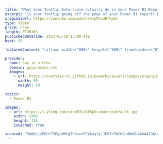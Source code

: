 ```yaml
---
title: "What does Tooltip Auto-scale actually do in your Power BI Report?"
excerpt: "Is your tooltip going off the page of your Power BI report? Maybe it looks weird on an iPad or smaller device. Adam shows how the new tooltip auto-scale feature can help.  April 2023 Update reference https://powerbi.microsoft.com/blog/power-bi-april-2023-feature-summary/#post-23001-_Toc1599845071  Documentation:"
originalUrl: https://youtube.com/watch?v=pM7LUBfkpDs
type: video
price: Free
length: PT3M36S
publishedDateTime: 2023-05-18T15:00:41Z
heat: 53

featuredContent: "<iframe width=\"800\" height=\"500\" frameborder=\"0\" src=\"https://www.youtube.com/embed/pM7LUBfkpDs\" allow=\"accelerometer; autoplay; encrypted-media; gyroscope; picture-in-picture\" allowfullscreen></iframe>"

provider:
  name: Guy in a Cube
  domain: guyinacube.com
  images:
    - url: https://everyday-cc.github.io/powerbi/assets/images/organizations/guyinacube.com-50x50.jpg
      width: 50
      height: 50

topics:
  - Power BI

images:
  - url: https://i.ytimg.com/vi/pM7LUBfkpDs/maxresdefault.jpg
    width: 1280
    height: 720
    isCached: true

secured: "SAQ0/jzEDUrZSEgqHHlgThGsvzF2Ykag1yLJK57e9hCUVLd8mCH4AXAAJQAtuk79jjPJOFa3Tov/2xRnJYrwPfc7QrRYQZE0HDKtfb1dPzJvJWGG8H4m3N9AGyyKnvBljFlS9JeAscRH5nxMU28lZU/6eLFWx7NRNHJj4sWBDvNCNW/L9xjntxVpvwwn7OchQu3UPiI2Qn7MRUui/mct1AiGd3LMrYvaJ82lhIkys+gxx8tSi9FEaVMP8HaGGgkgK8CLjNwsqy3+nKvmQ+ha0E5SopS39+93iQwRmNAqaiEtrMxkAxFOiCaRnp8Bj2tOJhHHfm3ht0vZc7E4+Sgw/yhxbqjQMHYme20l7QrytOEnDFV3ToplmcvfQPm6xxL1ikxgM6Djo/FQFOoawRzvlMxPWHwipgJNgxhSC5iKDw0=;/HuzkjIiU+EMUYtMR3jEHA=="
---
```


